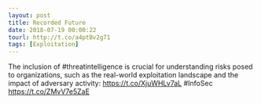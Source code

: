 ```yaml
---
layout: post
title: Recorded Future
date: 2018-07-19 00:00:22
tourl: http://t.co/a4ptBv2g71
tags: [Exploitation]
---
```

The inclusion of #threatintelligence is crucial for understanding risks posed to organizations, such as the real-world exploitation landscape and the impact of adversary activity: https://t.co/XjuWHLv7aL #InfoSec https://t.co/ZMvV7e5ZaE